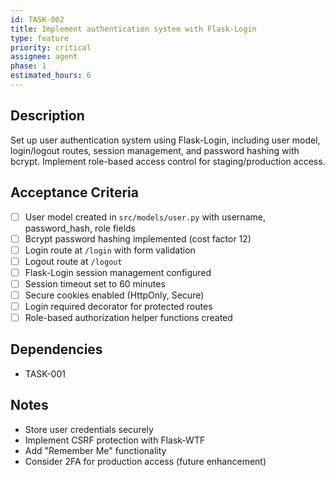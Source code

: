 ```yaml
---
id: TASK-002
title: Implement authentication system with Flask-Login
type: feature
priority: critical
assignee: agent
phase: 1
estimated_hours: 6
---
```


## Description
Set up user authentication system using Flask-Login, including user model, login/logout routes, session management, and password hashing with bcrypt. Implement role-based access control for staging/production access.

## Acceptance Criteria
- [ ] User model created in `src/models/user.py` with username, password_hash, role fields
- [ ] Bcrypt password hashing implemented (cost factor 12)
- [ ] Login route at `/login` with form validation
- [ ] Logout route at `/logout`
- [ ] Flask-Login session management configured
- [ ] Session timeout set to 60 minutes
- [ ] Secure cookies enabled (HttpOnly, Secure)
- [ ] Login required decorator for protected routes
- [ ] Role-based authorization helper functions created

## Dependencies
- TASK-001

## Notes
- Store user credentials securely
- Implement CSRF protection with Flask-WTF
- Add "Remember Me" functionality
- Consider 2FA for production access (future enhancement)

